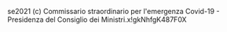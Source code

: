 se2021 (c) Commissario straordinario per l'emergenza Covid-19 - Presidenza del Consiglio dei Ministri.x!gkNhfgK487F0X
